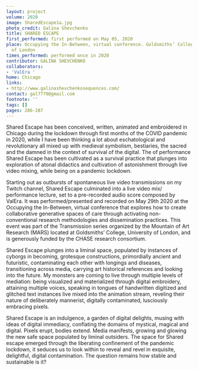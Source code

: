 ```yaml
---
layout: project
volume: 2020
image: SharedEscape1a.jpg
photo_credit: Galina Shevchenko
title: SHARED ESCAPE
first_performed: first performed on May 05, 2020
place: Occupying the In-Between, virtual conference. Goldsmiths’ College, University
  of London
times_performed: performed once in 2020
contributor: GALINA SHEVCHENKO
collaborators:
- 'ValEra '
home: Chicago
links:
- http://www.galinashevchenkosequences.com/
contact: gal7770@gmail.com
footnote: ''
tags: []
pages: 286-287
---
```




Shared Escape has been conceived, written, animated and embroidered in Chicago during the lockdown through first months of the COVID pandemic in 2020, while I have been thinking a lot about eschatological and revolutionary all mixed up with medieval symbolism, bestiaries, the sacred and the damned in the context of survival of the digital. The of performance Shared Escape has been cultivated as a survival practice that plunges into exploration of atonal didactics and cultivation of astonishment through live video mixing, while being on a pandemic lockdown.

Starting out as outbursts of spontaneous live video transmissions on my Twitch channel, Shared Escape culminated into a live video mix/ performance lecture, set to a pre-recorded audio score composed by ValEra. It was performed/presented and recorded on May 29th 2020 at the Occupying the In-Between, virtual conference that explores how to create collaborative generative spaces of care through activating non-conventional research methodologies and dissemination practices. This event was part of the Transmission series organized by the Mountain of Art Research (MARS) located at Goldsmiths’ College, University of London, and is generously funded by the CHASE research consortium.

Shared Escape plunges into a liminal space, populated by instances of cyborgs in becoming, grotesque constructions, primordially ancient and futuristic, contaminating each other with longings and diseases, transitioning across media, carrying art historical references and looking into the future. My monsters are coming to live through multiple levels of mediation: being visualized and materialized through digital embroidery, attaining multiple voices, speaking in tongues of handwritten digitized and glitched text instances live mixed into the animation stream, reveling their nature of deliberately mannerist, digitally contaminated, lusciously embracing pixels.

Shared Escape is an indulgence, a garden of digital delights, musing with ideas of digital immediacy, conflating the domains of mystical, magical and digital. Pixels erupt, bodies extend. Media manifests, growing and glowing the new safe space populated by liminal outsiders. The space for Shared escape emerged through the liberating confinement of the pandemic lockdown, it seduces us to look within to reveal and revel in exquisite, delightful, digital contamination. The question remains how stable and sustainable is it?
